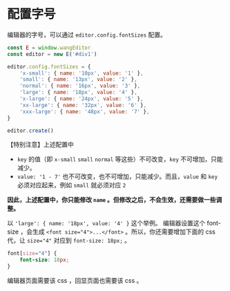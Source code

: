 # 配置字号

编辑器的字号，可以通过 `editor.config.fontSizes` 配置。

```js
const E = window.wangEditor
const editor = new E('#div1')

editor.config.fontSizes = {
    'x-small': { name: '10px', value: '1' },
    'small': { name: '13px', value: '2' },
    'normal': { name: '16px', value: '3' },
    'large': { name: '18px', value: '4' },
    'x-large': { name: '24px', value: '5' },
    'xx-large': { name: '32px', value: '6' },
    'xxx-large': { name: '48px', value: '7' },
}

editor.create()
```

【特别注意】上述配置中
- `key` 的值（即 `x-small` `small` `normal` 等这些）不可改变，`key` 不可增加，只能减少。
- `value: '1 - 7'` 也不可改变，也不可增加，只能减少。而且，`value` 和 `key` 必须对应起来，例如 `small` 就必须对应 `2`

**因此，上述配置中，你只能修改 `name` 。但修改之后，不会生效，还需要做一些调整。**

以 `'large': { name: '18px', value: '4' }` 这个举例。
编辑器设置这个 font-size ，会生成 `<font size="4">...</font>` 。所以，你还需要增加下面的 css 代，让 `size="4"` 对应到 `font-size: 18px;` 。

```css
font[size="4"] {
    font-size: 18px;
}
```

编辑器页面需要该 css ，回显页面也需要该 css 。
